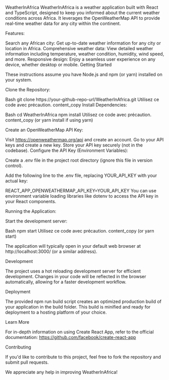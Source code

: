 WeatherInAfrica
WeatherInAfrica is a weather application built with React and TypeScript, designed to keep you informed about the current weather conditions across Africa. It leverages the OpenWeatherMap API to provide real-time weather data for any city within the continent.

Features:

Search any African city: Get up-to-date weather information for any city or location in Africa.
Comprehensive weather data: View detailed weather information including temperature, weather condition, humidity, wind speed, and more.
Responsive design: Enjoy a seamless user experience on any device, whether desktop or mobile.
Getting Started

These instructions assume you have Node.js and npm (or yarn) installed on your system.

Clone the Repository:

Bash
git clone https://your-github-repo-url/WeatherInAfrica.git
Utilisez ce code avec précaution.
content_copy
Install Dependencies:

Bash
cd WeatherInAfrica
npm install
Utilisez ce code avec précaution.
content_copy
(or yarn install if using yarn)

Create an OpenWeatherMap API Key:

Visit https://openweathermap.org/api and create an account.
Go to your API keys and create a new key.
Store your API key securely (not in the codebase).
Configure the API Key (Environment Variables):

Create a .env file in the project root directory (ignore this file in version control).

Add the following line to the .env file, replacing YOUR_API_KEY with your actual key:

REACT_APP_OPENWEATHERMAP_API_KEY=YOUR_API_KEY
You can use environment variable loading libraries like dotenv to access the API key in your React components.

Running the Application:

Start the development server:

Bash
npm start
Utilisez ce code avec précaution.
content_copy
(or yarn start)

The application will typically open in your default web browser at http://localhost:3000/ (or a similar address).

Development

The project uses a hot reloading development server for efficient development. Changes in your code will be reflected in the browser automatically, allowing for a faster development workflow.

Deployment

The provided npm run build script creates an optimized production build of your application in the build folder. This build is minified and ready for deployment to a hosting platform of your choice.

Learn More

For in-depth information on using Create React App, refer to the official documentation: https://github.com/facebook/create-react-app

Contributing

If you'd like to contribute to this project, feel free to fork the repository and submit pull requests.

We appreciate any help in improving WeatherInAfrica!
